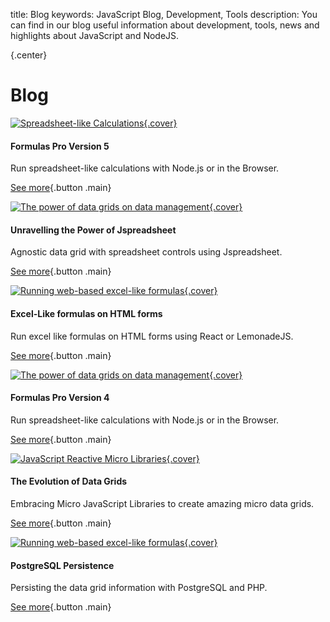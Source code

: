 title: Blog
keywords: JavaScript Blog, Development, Tools
description: You can find in our blog useful information about development, tools, news and highlights about JavaScript and NodeJS.

{.center}
# Blog

<div class="posts">
<div>

[![Spreadsheet-like Calculations](img/blog/the-new-formula-pro-v4.jpg){.cover}](/blog/formulas-pro-v5)
#### Formulas Pro Version 5
Run spreadsheet-like calculations with Node.js or in the Browser. 

[See more](/blog/formulas-pro-v4){.button .main}

</div><div>

[![The power of data grids on data management](img/blog/data-grid-with-spreadsheet-controls.jpg){.cover}](/blog/data-grid-with-spreadsheet-controls)
#### Unravelling the Power of Jspreadsheet
Agnostic data grid with spreadsheet controls using Jspreadsheet.

[See more](/blog/data-grid-with-spreadsheet-controls){.button .main}

</div><div>

[![Running web-based excel-like formulas](img/blog/excel-like-formulas.jpg){.cover}](/blog/excel-formulas)
#### Excel-Like formulas on HTML forms
Run excel like formulas on HTML forms using React or LemonadeJS.

[See more](/blog/excel-formulas){.button .main}

</div><div>

[![The power of data grids on data management](img/blog/the-new-formula-pro-v4.jpg){.cover}](/blog/formulas-pro-v4)
#### Formulas Pro Version 4
Run spreadsheet-like calculations with Node.js or in the Browser.

[See more](/blog/formulas-pro-v4){.button .main}

</div><div>

[![JavaScript Reactive Micro Libraries](img/blog/the-evolution-of-data-grids.jpg){.cover}](/blog/the-evolution-of-data-grids)
#### The Evolution of Data Grids
Embracing Micro JavaScript Libraries to create amazing micro data grids.

[See more](/blog/the-evolution-of-data-grids){.button .main}

</div><div>

[![Running web-based excel-like formulas](img/blog/javascript-data-grid-persistence-with-postgresql.jpg){.cover}](/blog/database-integration)
#### PostgreSQL Persistence
Persisting the data grid information with PostgreSQL and PHP.

[See more](/blog/database-integration){.button .main}

</div><div></div>
</div>